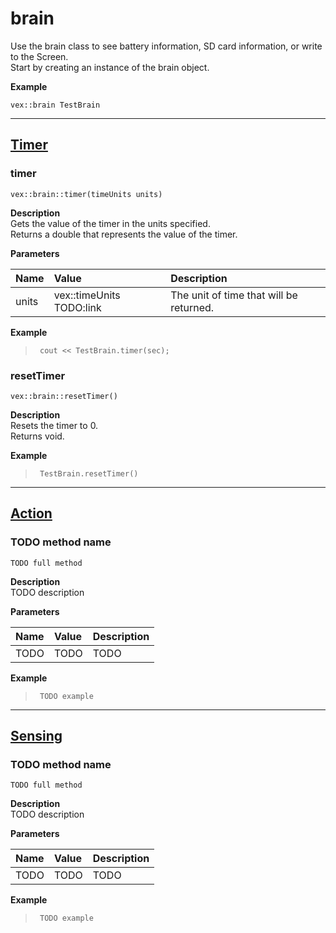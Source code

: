 # brain<br>

Use the brain class to see battery information, SD card information, or write to the Screen. <br> 
Start by creating an instance of the brain object.

<b> Example </b> <br>
```clike
vex::brain TestBrain
```

______________________________________________________________________________________________________________________________

## <u>Timer</u>

### timer
 ```clike
vex::brain::timer(timeUnits units)
```

**Description** <br>
Gets the value of the timer in the units specified. <br>
Returns a double that represents the value of the timer. 

**Parameters** 

| Name | Value | Description |
| :--- | :---- | :---------- |
| units | vex::timeUnits TODO:link | The unit of time that will be returned. |

**Example** 
>```clike
>  cout << TestBrain.timer(sec);
>```


### resetTimer
 ```clike
vex::brain::resetTimer()
```

**Description** <br>
Resets the timer to 0. <br>
Returns void.

**Example** 
>```clike
>  TestBrain.resetTimer()
>```
______________________________________________________________________________________________________________________________

## <u>Action</u>

### TODO method name
 ```clike
TODO full method
```

**Description** <br>
TODO description

**Parameters** 

| Name | Value | Description |
| :--- | :---- | :---------- |
| TODO | TODO | TODO |

**Example** 
>```clike
>  TODO example
>```

______________________________________________________________________________________________________________________________
## <u>Sensing</u>

### TODO method name
 ```clike
TODO full method
```

**Description** <br>
TODO description

**Parameters** 

| Name | Value | Description |
| :--- | :---- | :---------- |
| TODO | TODO | TODO |

**Example** 
>```clike
>  TODO example
>```
